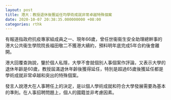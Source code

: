 ```yaml
---
layout: post
title: 港大：教授退休後獲延任均學術成就非常卓越特殊個案
date: 2020-10-07 20:38:35.000000000 +08:00
categories: rthk
---
```


有報道指政府抗疫專家組成員之一、現年66歲，曾任世衞衞生安全助理總幹事的港大公共衞生學院院長福田敬二不獲港大續約，預料明年底完成5年合約後會離開。

港大回覆查詢說，鑒於個人私隱，大學不會就個別人事個案作評論，又表示大學的退休年齡是60歲，教授屆滿退休年齡後獲得延任，特別是超過65歲後獲延任都是學術成就非常卓越和突出的特殊個案。

發言人說港大在人事聘任上的決定，是以個人學術成就和符合大學發展需要為基本的準則。在人事招聘問題上，個人的國籍並非考慮因素。
